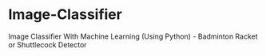 # Image-Classifier
Image Classifier With Machine Learning (Using Python) - Badminton Racket or Shuttlecock Detector
